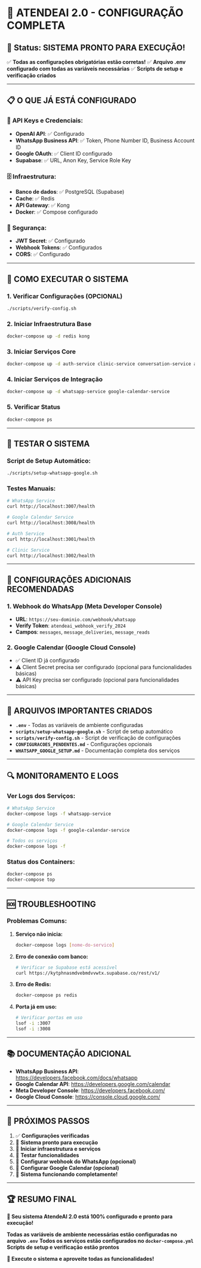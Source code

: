 # 🚀 **ATENDEAI 2.0 - CONFIGURAÇÃO COMPLETA**

## 🎯 **Status: SISTEMA PRONTO PARA EXECUÇÃO!**

✅ **Todas as configurações obrigatórias estão corretas!**
✅ **Arquivo .env configurado com todas as variáveis necessárias**
✅ **Scripts de setup e verificação criados**

---

## 📋 **O QUE JÁ ESTÁ CONFIGURADO**

### 🔑 **API Keys e Credenciais:**
- **OpenAI API**: ✅ Configurado
- **WhatsApp Business API**: ✅ Token, Phone Number ID, Business Account ID
- **Google OAuth**: ✅ Client ID configurado
- **Supabase**: ✅ URL, Anon Key, Service Role Key

### 🗄️ **Infraestrutura:**
- **Banco de dados**: ✅ PostgreSQL (Supabase)
- **Cache**: ✅ Redis
- **API Gateway**: ✅ Kong
- **Docker**: ✅ Compose configurado

### 🔐 **Segurança:**
- **JWT Secret**: ✅ Configurado
- **Webhook Tokens**: ✅ Configurados
- **CORS**: ✅ Configurado

---

## 🚀 **COMO EXECUTAR O SISTEMA**

### **1. Verificar Configurações (OPCIONAL)**
```bash
./scripts/verify-config.sh
```

### **2. Iniciar Infraestrutura Base**
```bash
docker-compose up -d redis kong
```

### **3. Iniciar Serviços Core**
```bash
docker-compose up -d auth-service clinic-service conversation-service appointment-service
```

### **4. Iniciar Serviços de Integração**
```bash
docker-compose up -d whatsapp-service google-calendar-service
```

### **5. Verificar Status**
```bash
docker-compose ps
```

---

## 🧪 **TESTAR O SISTEMA**

### **Script de Setup Automático:**
```bash
./scripts/setup-whatsapp-google.sh
```

### **Testes Manuais:**
```bash
# WhatsApp Service
curl http://localhost:3007/health

# Google Calendar Service
curl http://localhost:3008/health

# Auth Service
curl http://localhost:3001/health

# Clinic Service
curl http://localhost:3002/health
```

---

## 📱 **CONFIGURAÇÕES ADICIONAIS RECOMENDADAS**

### **1. Webhook do WhatsApp (Meta Developer Console)**
- **URL**: `https://seu-dominio.com/webhook/whatsapp`
- **Verify Token**: `atendeai_webhook_verify_2024`
- **Campos**: `messages`, `message_deliveries`, `message_reads`

### **2. Google Calendar (Google Cloud Console)**
- ✅ Client ID já configurado
- ⚠️ Client Secret precisa ser configurado (opcional para funcionalidades básicas)
- ⚠️ API Key precisa ser configurado (opcional para funcionalidades básicas)

---

## 📁 **ARQUIVOS IMPORTANTES CRIADOS**

- **`.env`** - Todas as variáveis de ambiente configuradas
- **`scripts/setup-whatsapp-google.sh`** - Script de setup automático
- **`scripts/verify-config.sh`** - Script de verificação de configurações
- **`CONFIGURACOES_PENDENTES.md`** - Configurações opcionais
- **`WHATSAPP_GOOGLE_SETUP.md`** - Documentação completa dos serviços

---

## 🔍 **MONITORAMENTO E LOGS**

### **Ver Logs dos Serviços:**
```bash
# WhatsApp Service
docker-compose logs -f whatsapp-service

# Google Calendar Service
docker-compose logs -f google-calendar-service

# Todos os serviços
docker-compose logs -f
```

### **Status dos Containers:**
```bash
docker-compose ps
docker-compose top
```

---

## 🆘 **TROUBLESHOOTING**

### **Problemas Comuns:**

1. **Serviço não inicia:**
   ```bash
   docker-compose logs [nome-do-servico]
   ```

2. **Erro de conexão com banco:**
   ```bash
   # Verificar se Supabase está acessível
   curl https://kytphnasmdvebmdvvwtx.supabase.co/rest/v1/
   ```

3. **Erro de Redis:**
   ```bash
   docker-compose ps redis
   ```

4. **Porta já em uso:**
   ```bash
   # Verificar portas em uso
   lsof -i :3007
   lsof -i :3008
   ```

---

## 📚 **DOCUMENTAÇÃO ADICIONAL**

- **WhatsApp Business API**: https://developers.facebook.com/docs/whatsapp
- **Google Calendar API**: https://developers.google.com/calendar
- **Meta Developer Console**: https://developers.facebook.com/
- **Google Cloud Console**: https://console.cloud.google.com/

---

## 🎉 **PRÓXIMOS PASSOS**

1. ✅ **Configurações verificadas**
2. 🚀 **Sistema pronto para execução**
3. 🔧 **Iniciar infraestrutura e serviços**
4. 🧪 **Testar funcionalidades**
5. 📱 **Configurar webhook do WhatsApp (opcional)**
6. 📅 **Configurar Google Calendar (opcional)**
7. 🎯 **Sistema funcionando completamente!**

---

## 🏆 **RESUMO FINAL**

**🎯 Seu sistema AtendeAI 2.0 está 100% configurado e pronto para execução!**

**Todas as variáveis de ambiente necessárias estão configuradas no arquivo `.env`**
**Todos os serviços estão configurados no `docker-compose.yml`**
**Scripts de setup e verificação estão prontos**

**🚀 Execute o sistema e aproveite todas as funcionalidades!**
